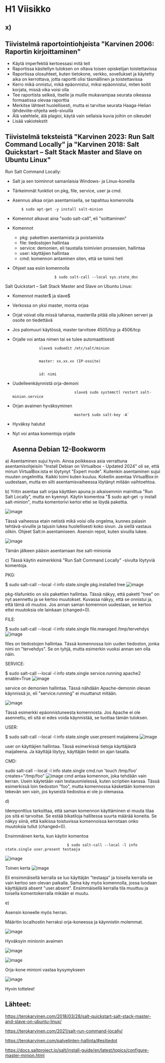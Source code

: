 # H1 Viisikko
## x)
## Tiivistelmä raportointiohjeista "Karvinen 2006: Raportin kirjoittaminen"
- Käytä imperfektiä kertoessasi mitä teit
- Raportissa käsitellyn tuloksen on oltava toisen opiskelijan toistettavissa
- Raportissa olosuhteet, kuten tietokone, verkko, sovellukset ja käytetty aika on kerrottava, jotta raportti olisi täsmällinen ja toistettavissa
- Kerro mikä onnistui, mikä epäonnistui, miksi epäonnistui, miten koitit korjata, missä vika voisi olla
- Tee raportista selkeä, itselle ja muille mukavampaa seurata oikeassa formaatissa olevaa raporttia
- Merkitse lähteet huolellisesti, mutta ei tarvitse seurata Haaga-Helian lähdeviite-ohjeita web-sivuilla
- Älä valehtele, älä plagioi, käytä vain sellaisia kuvia joihin on oikeudet
- Lisää vakiotekstit



## Tiivistelmä teksteistä "Karvinen 2023: Run Salt Command Locally" ja "Karvinen 2018: Salt Quickstart – Salt Stack Master and Slave on Ubuntu Linux" 
Run Salt Command Locally:

- Salt ja sen toiminnot samanlaisia Windows- ja Linux-koneilla
- Tärkeimmät funktiot on pkg, file, service, user ja cmd.
- Asennus alkaa orjan asentamisella, se tapahtuu komennolla

          $ sudo apt-get -y install salt-minion

  
- Komennot alkavat aina "sudo salt-call", eli "soittaminen"
- Komennot
  - pkg: pakettien asentamista ja poistamista
  - file: tiedostojen hallintaa  
  - service: demonien, eli taustalla toimivien prosessien, hallintaa
  - user: käyttäjien hallintaa
  - cmd: komennon antaminen siten, että se toimii heti
- Ohjeet saa esiin komennolla

                         $ sudo salt-call --local sys.state_doc

  

Salt Quickstart – Salt Stack Master and Slave on Ubuntu Linux:
  - Komennot master$ ja slave$
- Verkossa on yksi master, monta orjaa
- Orjat voivat olla missä tahansa, masterilla pitää olla julkinen serveri ja osoite on tiedettävä
- Jos palomuuri käytössä, master tarvitsee 4505/tcp ja 4506/tcp
- Orjalle voi antaa nimen tai se tulee automaattisesti

  
                  slave$ sudoedit /etc/salt/minion

   
                  master: xx.xx.xx (IP-osoite)

  
                  id: nimi

- Uudelleenkäynnistä orja-demoni
  
                                  slave$ sudo systemctl restart salt-minion.service

- Orjan avaimen hyväksyminen


                                  master$ sudo salt-key -A`
- Hyväksy halutut
- Nyt voi antaa komentoja orjalle
  ## Asenna Debian 12-Bookworm


a) Asentaminen sujui hyvin. Ainoa poikkeava asia verrattuna asentamisohjeisiin "Install Debian on Virtualbox - Updated 2024" oli se, että minun VirtualBox:ista ei löytynyt "Expert mode". Kuitenkin asentaminen sujui muuten ongelmitta. Kaikki toimi kuten kuuluu. Kokeilin asentaa VirtualBox:in uudestaan, mutta en silti asentamisvaiheessa löytänyt mitään vaihtoehtoa.

b) 
Yritin asentaa salt orjaa käyttäen apuna jo aikaisemmin mainittua "Run Salt Locally", mutta en kyennyt. Käytin komentoa "$ sudo apt-get -y install salt-minion", mutta komentorivi kertoi ettei se löydä pakettia.


![image](https://github.com/user-attachments/assets/13ebc5f5-8fea-41da-9f46-55b2f0e6ef9b)


Tässä vaiheessa etain netistä mikä voisi olla ongelma, kunnes palasin tehtävä-sivuille ja tajusin lukea huolellisesti koko sivun. Ja siellä vastaus olikin. Ohjeet Salt:in asentamiseen. Asensin repot, kuten sivuilla lukee.


![image](https://github.com/user-attachments/assets/f433af42-9bfc-446a-b45c-1bceb847e9f3)


Tämän jälkeen pääsin asentamaan itse salt-minionia


c)
Tässä käytin esimerkkinä "Run Salt Command Locally" -sivulta löytyviä komentoja.  

PKG:


$ sudo salt-call --local -l info state.single pkg.installed tree
![image](https://github.com/user-attachments/assets/1b451e6a-3bd8-4fed-8839-b2b9ee9e4376)



pkg-tilafunktio on siis pakettien hallintaa. Tässä näkyy, että paketti "tree" on nyt asennettu ja se kertoo muutokset. Kuvassa näkyy, että se onnistui ja, että tämä oli muutos. Jos annan saman komennon uudestaan, se kertoo ettei muutoksia ole lainkaan (changed=0). 


FILE:


$ sudo salt-call --local -l info state.single file.managed /tmp/tervehdys
![image](https://github.com/user-attachments/assets/a89dca55-161f-40f4-8f97-49d60dd0a596) 

files on tiedostojen hallintaa. Tässä komennossa loin uuden tiedoston, jonka nimi on "tervehdys". Se on tyhjä, mutta esimerkin vuoksi annan sen olla näin. 


SERVICE:


$ sudo salt-call --local -l info state.single service.running apache2 enable=True
![image](https://github.com/user-attachments/assets/f3de5a83-9c59-4ba7-b602-8aa07e393e59)


service on demonien hallintaa. Tässä nähdään Apache-demonin olevan käynnissä jo, eli "service.running" ei muuttanut mitään.


![image](https://github.com/user-attachments/assets/bf66f487-6fb0-4b0d-b8db-6d4b9c50b102)


Tässä esimerkki epäonnistuneesta komennosta. Jos Apache ei ole asennettu, eli sitä ei edes voida käynnistää, se tuottaa tämän tuloksen.

USER:

$ sudo salt-call --local -l info state.single user.present maijaleena
![image](https://github.com/user-attachments/assets/5e655bdb-27ab-417c-b3d8-518ba6cace5e)

user on käyttäjien hallintaa. Tässä esimerkissä tietoja käyttäjästä maijaleena. Ja käyttäjä löytyy, käyttäjän tiedot on ajan tasalla.

CMD:

sudo salt-call --local -l info state.single cmd.run 'touch /tmp/foo' creates="/tmp/foo"
![image](https://github.com/user-attachments/assets/8469648b-55d5-4ded-9625-c1465fb3a443)
cmd antaa komennon, joka tehdään vain kerran. Usein käytetään vain testausmielessä, kuten scriptien kanssa. Tässä esimerkissä loin tiedoston "foo", mutta komennossa käsketään komennon tekevän sen vain, jos kyseistä tiedostoa ei ole jo olemassa.

d)

Idemponttius tarkoittaa, että saman komennon käyttäminen ei muuta tilaa jos sitä ei tarvoitse. Se estää bikatiloja hallitessa suurta määrää koneita. Se näkyy siinä, että kaikissa toistuvissa komennoissa kerrotaan onko muutoksia tullut (changed=0).


Ensimmäinen kerta, kun käytin komentoa  

                                $ sudo salt-call --local -l info state.single user.present testaaja

![image](https://github.com/user-attachments/assets/6e4c376c-4e69-47ca-bb0b-e412c3627bea)


Toinen kerta
![image](https://github.com/user-attachments/assets/10003ff6-3750-46e8-84ba-13c879b599e1)


Eli ensimmäisellä kerralla se luo käyttäjän "testaaja" ja toisella kerralla se vain kertoo sen olevan paikalla. Sama käy myös komennolla, jossa luodaan käyttäjästä absent "user.absent". Ensimmäisellä kerralla tila muuttuu ja toisella komentokerralla mikään ei muutu.


e)

Asensin koneelle myös herran. 

Määritin localhostin herraksi orja-koneessa ja käynnistin molemmat.


![image](https://github.com/user-attachments/assets/a9da136d-f5e3-472f-87ec-c4e52f64066b)


Hyväksyin minionin avaimen


![image](https://github.com/user-attachments/assets/587e2b6e-205b-495d-9091-4a75273ec9bb)


![image](https://github.com/user-attachments/assets/f19e7148-6a4c-4de5-b9fa-1a6f7a3cb190)

Orja-kone minioni vastaa kysymykseen


![image](https://github.com/user-attachments/assets/221ecaf5-8ff9-4b3d-8ffb-fdfba77cc0d1)


Hyvin tottelee!


## Lähteet:
https://terokarvinen.com/2018/03/28/salt-quickstart-salt-stack-master-and-slave-on-ubuntu-linux/

https://terokarvinen.com/2021/salt-run-command-locally/

https://terokarvinen.com/palvelinten-hallinta/#esitiedot

https://docs.saltproject.io/salt/install-guide/en/latest/topics/configure-master-minion.html




